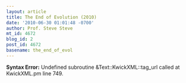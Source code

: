 ```yaml
---
layout: article
title: The End of Evolution (2010)
date: '2010-06-30 01:01:48 -0700'
author: Prof. Steve Steve
mt_id: 4672
blog_id: 2
post_id: 4672
basename: the_end_of_evol
---
```

<p><strong>Syntax Error:</strong> Undefined subroutine &Text::KwickXML::tag_url called at KwickXML.pm line 749.
</p>
